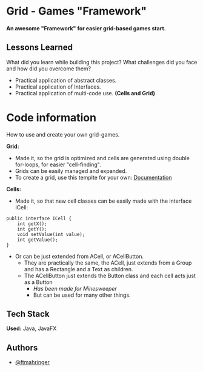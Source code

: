 
# Grid - Games "Framework"

#### An awesome "Framework" for easier grid-based games start.



## Lessons Learned

What did you learn while building this project? What challenges did you face and how did you overcome them?

- Practical application of abstract classes.
- Practical application of Interfaces.
- Practical application of multi-code use. **(Cells and Grid)**
# Code information

How to use and create your own grid-games.

**Grid:**
- Made it, so the grid is optimized and cells are generated using double for-loops, for easier "cell-finding".
- Grids can be easily managed and expanded.
- To create a grid, use this templte for your own:
[Documentation](https://ftmahringer/Grid-Games/)

**Cells:**
- Made it, so that new cell classes can be easily made with the interface ICell:
```
public interface ICell {
    int getX();
    int getY();
    void setValue(int value);
    int getValue();
}
```
- Or can be just extended from ACell, or ACellButton.
    - They are practically the same, the ACell, just extends from a Group and has a Rectangle and a Text as children.
    - The ACellButton just extends the Button class and each cell acts just as a Button 
        - *Has been made for Minesweeper*
        - But can be used for many other things.

## Tech Stack

**Used:** Java, JavaFX


## Authors

- [@ftmahringer](https://github.com/FTMahringer)

